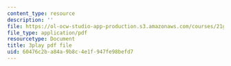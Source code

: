 ```yaml
---
content_type: resource
description: ''
file: https://ol-ocw-studio-app-production.s3.amazonaws.com/courses/21g-027-asia-in-the-modern-world-images-representations-fall-2016/60476c2ba84a9b8c4e1f947fe98befd7_zptyZRDiLsQ.pdf
file_type: application/pdf
resourcetype: Document
title: 3play pdf file
uid: 60476c2b-a84a-9b8c-4e1f-947fe98befd7
---
```

